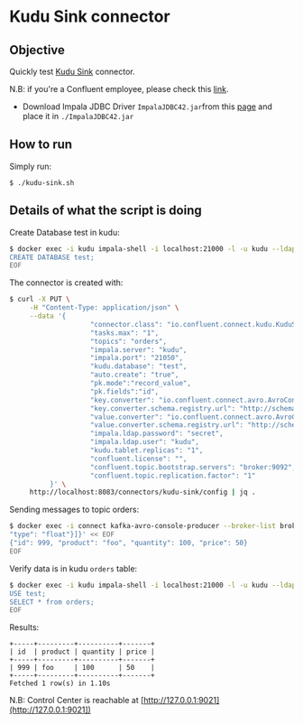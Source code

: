 # Kudu Sink connector



## Objective

Quickly test [Kudu Sink](https://docs.confluent.io/current/connect/kafka-connect-kudu/sink-connector/index.html#quick-start) connector.

N.B: if you're a Confluent employee, please check this [link](https://confluent.slack.com/archives/C0116NM415F/p1636391410032900).

* Download Impala JDBC Driver `ImpalaJDBC42.jar`from this [page](https://www.oracle.com/technetwork/java/javase/jdbc/index.html) and place it in `./ImpalaJDBC42.jar`

## How to run

Simply run:

```
$ ./kudu-sink.sh
```

## Details of what the script is doing

Create Database test in kudu:

```bash
$ docker exec -i kudu impala-shell -i localhost:21000 -l -u kudu --ldap_password_cmd="echo -n secret" --auth_creds_ok_in_clear << EOF
CREATE DATABASE test;
EOF
```

The connector is created with:

```bash
$ curl -X PUT \
     -H "Content-Type: application/json" \
     --data '{
                    "connector.class": "io.confluent.connect.kudu.KuduSinkConnector",
                    "tasks.max": "1",
                    "topics": "orders",
                    "impala.server": "kudu",
                    "impala.port": "21050",
                    "kudu.database": "test",
                    "auto.create": "true",
                    "pk.mode":"record_value",
                    "pk.fields":"id",
                    "key.converter": "io.confluent.connect.avro.AvroConverter",
                    "key.converter.schema.registry.url": "http://schema-registry:8081",
                    "value.converter": "io.confluent.connect.avro.AvroConverter",
                    "value.converter.schema.registry.url": "http://schema-registry:8081",
                    "impala.ldap.password": "secret",
                    "impala.ldap.user": "kudu",
                    "kudu.tablet.replicas": "1",
                    "confluent.license": "",
                    "confluent.topic.bootstrap.servers": "broker:9092",
                    "confluent.topic.replication.factor": "1"
          }' \
     http://localhost:8083/connectors/kudu-sink/config | jq .
```

Sending messages to topic orders:

```bash
$ docker exec -i connect kafka-avro-console-producer --broker-list broker:9092 --property schema.registry.url=http://schema-registry:8081 --topic orders --property value.schema='{"type":"record","name":"myrecord","fields":[{"name":"id","type":"int"},{"name":"product", "type": "string"}, {"name":"quantity", "type": "int"}, {"name":"price",
"type": "float"}]}' << EOF
{"id": 999, "product": "foo", "quantity": 100, "price": 50}
EOF
```


Verify data is in kudu `orders` table:

```bash
$ docker exec -i kudu impala-shell -i localhost:21000 -l -u kudu --ldap_password_cmd="echo -n secret" --auth_creds_ok_in_clear << EOF
USE test;
SELECT * from orders;
EOF
```

Results:

```
+-----+---------+----------+-------+
| id  | product | quantity | price |
+-----+---------+----------+-------+
| 999 | foo     | 100      | 50    |
+-----+---------+----------+-------+
Fetched 1 row(s) in 1.10s
```

N.B: Control Center is reachable at [http://127.0.0.1:9021](http://127.0.0.1:9021])
